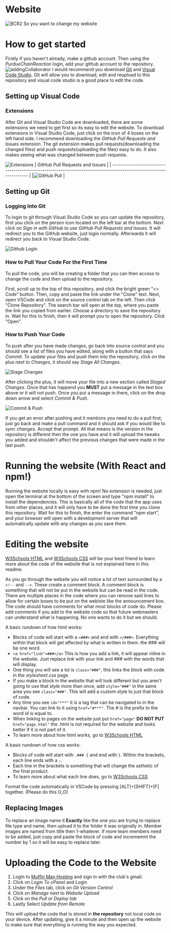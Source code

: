 # Website
![BCR2](https://github.com/PurdueChainReaction/Website/assets/136839609/d93af07e-174b-4ae8-968c-208b5a0bc476)
So you want to change my website

# How to get started
Firstly if you haven't already, make a github account. Then using the *PurdueChainReaction* login, add your github account to the repository. ![addingCollaborator](https://github.com/PurdueChainReaction/Website/assets/136839609/6f368dd6-3aed-4887-aaf3-ab34b57177c4) I would recommend you download [Git](https://git-scm.com/download/win) and [Visual Code Studio](https://code.visualstudio.com/download). Git will allow you to download, edit and reupload to this repository and visual code studio is a good place to edit the code.

## Setting up Visual Code
### Extensions
After Git and Visual Studio Code are downloaded, there are some extensions we need to get first so its easy to edit the website. To download extensions in Visual Studio Code, just click on the icon of 4 boxes on the left hand side. I recommend downloading the *GitHub Pull Requests and Issues* extension. The git extension makes pull requests(downloading the changed files) and push requests(uploading the files) easy to do. It also makes seeing what was changed between push requests.

![Extensions](https://github.com/PurdueChainReaction/Website/assets/58526449/a0b3dea8-c7a4-432c-aefa-b1c2ba980b2f)
| GitHub Pull Requests and Issues                                                                                     |
| ------------------------------------------------------------------------------------------------------------------- |
|![GitHub Pull](https://github.com/PurdueChainReaction/Website/assets/58526449/92784067-0d58-4dc3-b2fc-d19a1ca30b4e) |

## Setting up Git
### Logging Into Git
To login to git through Visual Studio Code so you can update the repository, first you click on the person icon located on the left bar at the bottom. Next click on *Sign in with GitHub to use GitHub Pull Requests and Issues*. It will redirect you to the GitHub website, just login normally. Afterwards it will redirect you back to Visual Studio Code.

![Github Login](https://github.com/PurdueChainReaction/Website/assets/58526449/7128e6de-27ba-4740-aed3-351c9292418c)

### How to Pull Your Code For the First Time
To pull the code, you will be creating a folder that you can then access to change the code and then upload to the repository. 

First, scroll up to the top of this repository, and click the bright green "<> Code" button.    Then, copy and paste the link under the "Clone" text. 
Next, open VSCode and click on the source control tab on the left. Then click "Clone Repository". The search bar will open at the top, where you paste the link you copied from earlier. 
Choose a directory to save the repository in. Wait for this to finish, then it will prompt you to open the repository. Click "Open".

### How to Push Your Code
To push after you have made changes, go back into source control and you should see a list of files you have edited, along with a button that says *Commit*. To update your files and push them into the repository, click on the plus next to *Changes*, it should say *Stage All Changes*.

![Stage Changes](https://github.com/PurdueChainReaction/Website/assets/58526449/ff31288c-d7fc-46a9-a71b-fcadc19b15c5)

After clicking the plus, it will move your file into a new section called *Staged Changes*. Once that has happend you **MUST** put a message in the text box above or it will not push. Once you put a message in there, click on the drop down arrow and select *Commit & Push*.

![Commit & Push](https://github.com/PurdueChainReaction/Website/assets/58526449/a1b07394-c7b8-4042-9934-01263246b2ee)

If you get an error after pushing and it mentions you need to do a pull first, just go back and make a pull command and it should ask if you would like to *sync changes*. Accept that prompt. All that means is the version in the repository is different then the one you have and it will upload the tweaks you added and shouldn't affect the previous changes that were made in the last push. 

# Running the website (With React and npm!)
Running the website locally is easy with npm!
No extension is needed, just open the terminal at the bottom of the screen and type "npm install" to install the dependencies. This is basically all of the code that the app uses from other places, and it will only have to be done the first time you clone this repository. Wait for this to finish, the enter the command "npm start", and your browser will open with a development server that will automatically update with any changes as you save them.

# Editing the website
[W3Schools HTML](https://www.w3schools.com/html/default.asp) and [W3Schools CSS](https://www.w3schools.com/css/default.asp) will be your best friend to learn more about the code of the website that is not explained here in this readme.

As you go through the website you will notice a lot of text surrounded by a ```<!--``` and ```-->```. These create a comment block. A comment block is something that will not be put in the website but can be read in the code.
There are multiple places in the code where you can remove said lines to allow for certain boxes to be put on the webiste like the announcement box.
The code should have comments for what most blocks of code do. Please add comments if you add to the website code so that future webmasters can understand what is happening. No one wants to do it but we should. 

A basic rundown of how html works:
- Blocks of code will start with a ```<###>``` and end with ```</###>```. Everything within that block will get affected by what is written in them. the ### will be one word.
- ```<a href="link">###</a>``` This is how you add a link, it will appear inline in the website. Just replace *link* with your link and ### with the words that will display.
- One thing you will see a lot is ```class="###"```, this links the block with code in the *stylesheet.css* page.
- If you make a block in the website that will look different but you aren't going to use that style more than once, add ```style="###"``` in the same area you see ```class="###"```. This will add a custom style to just that block of code.
- Any time you see ```id="***"``` it is a tag that can be navigated to in the navbar. You can link to it using ```href="#***"```. The *#* is the prefix to the word *id* is equal to.
- When linking to pages on the website just put ```href="page"``` **DO NOT PUT** ```href="page.html"``` the *.html* is not required for the website and looks better if it is not part of it.
- To learn more about how html works, go to [W3Schools HTML](https://www.w3schools.com/html/default.asp)

A basic rundown of how css works:
- Blocks of code will start with ```.### {``` and end with ```}```. Within the brackets, each line ends with a ```;```.
- Each line in the brackets is something that will change the asthetic of the final product.
- To learn more about what each line does, go to [W3Schools CSS](https://www.w3schools.com/css/default.asp)

Format the code automatically in VSCode by pressing [ALT]+[SHIFT]+[F] together. (Please do this O_O)

## Replacing Images
To replace an image name it **Exactly** like the one you are trying to replace file type and name, then upload it to the folder it was originally in. Member images are named from title then 1-whatever. If more team members need to be added, just copy and paste the block of code and incrememnt the number by 1 so it will be easy to replace later.

# Uploading the Code to the Website
1. Login to [Muffin Man Hosting](https://muffinmanhosting.com/account) and sign in with the club's gmail.
2. Click on *Login To cPanel* and Login
3. Under the *Files* tab, click on *Git Version Control*
4. Click on *Manage* next to *Website Upload*
5. Click on the *Pull or Deploy tab*
6. Lastly Select *Update from Remote*

This will upload the code that is stored in **the repository** not local code on your device. After updating, give it a minute and then open up the website to make sure that everything is running the way you expected.
